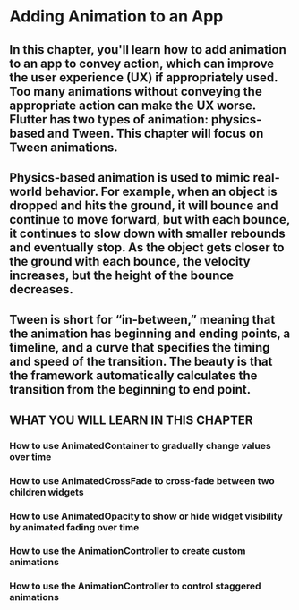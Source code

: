 # Adding Animation to an App

## In this chapter, you'll learn how to add animation to an app to convey action, which can improve the user experience (UX) if appropriately used. Too many animations without conveying the appropriate action can make the UX worse. Flutter has two types of animation: physics‐based and Tween. This chapter will focus on Tween animations.

## Physics‐based animation is used to mimic real‐world behavior. For example, when an object is dropped and hits the ground, it will bounce and continue to move forward, but with each bounce, it continues to slow down with smaller rebounds and eventually stop. As the object gets closer to the ground with each bounce, the velocity increases, but the height of the bounce decreases.

## Tween is short for “in‐between,” meaning that the animation has beginning and ending points, a timeline, and a curve that specifies the timing and speed of the transition. The beauty is that the framework automatically calculates the transition from the beginning to end point.

## WHAT YOU WILL LEARN IN THIS CHAPTER

### How to use AnimatedContainer to gradually change values over time
### How to use AnimatedCrossFade to cross‐fade between two children widgets
### How to use AnimatedOpacity to show or hide widget visibility by animated fading over time
### How to use the AnimationController to create custom animations
### How to use the AnimationController to control staggered animations